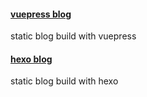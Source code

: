 #### [vuepress blog]()
static blog build with vuepress

#### [hexo blog](https://thawsoar.github.io/)
static blog build with hexo 